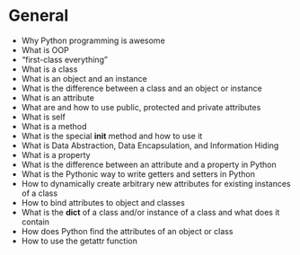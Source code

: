 # General


*   Why Python programming is awesome
*   What is OOP
*   “first-class everything”
*   What is a class
*   What is an object and an instance
*   What is the difference between a class and an object or instance
*   What is an attribute
*   What are and how to use public, protected and private attributes
*   What is self
*   What is a method
*   What is the special __init__ method and how to use it
*   What is Data Abstraction, Data Encapsulation, and Information Hiding
*   What is a property
*   What is the difference between an attribute and a property in Python
*   What is the Pythonic way to write getters and setters in Python
*   How to dynamically create arbitrary new attributes for existing instances of a class
*   How to bind attributes to object and classes
*   What is the __dict__ of a class and/or instance of a class and what does it contain
*   How does Python find the attributes of an object or class
*   How to use the getattr function

